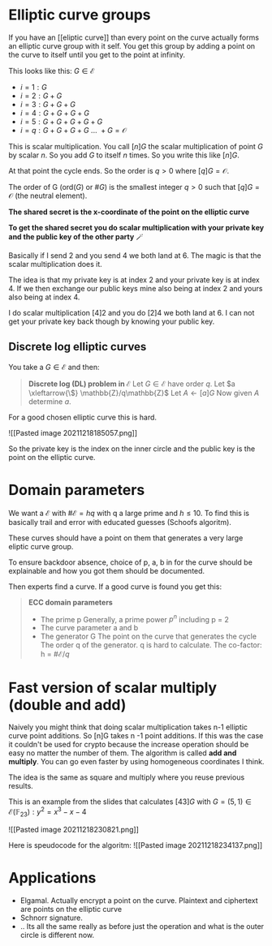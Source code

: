 
# Elliptic curve groups

If you have an [[eliptic curve]] than every point on the curve actually forms an elliptic curve group with it self. You get this group by adding a point on the curve to itself until you get to the point at infinity.

This looks like this:
$G \in \mathcal{E}$
- $i = 1 : G$
- $i = 2 : G + G$
- $i = 3 : G + G + G$
- $i = 4 : G + G + G + G$
- $i = 5 : G + G + G + G + G$
- $i = q : G + G + G + G~...~+ G = \mathcal{O}$

This is scalar multiplication. You call $[n]G$ the scalar multiplication of point $G$ by scalar $n$. So you add $G$ to itself $n$ times. So you write this like $[n]G$.

 At that point the cycle ends. So the order is $q > 0$ where $[q]G = \mathcal{O}$. 
 
The order of G ($\text{ord}(G)~\text{or}~\#G$)  is the smallest integer $q > 0$ such that  $[q]G = \mathcal{O}$ (the neutral element).

**The shared secret is the x-coordinate of the point on the elliptic curve**

**To get the shared secret you do scalar multiplication with your private key and the public key of the other party** 🪄

Basically if I send 2 and you send 4 we both land at 6. The magic is that the scalar multiplication does it.

The idea is that my private key is at index 2 and your private key is at index 4. If we then exchange our public keys mine also being at index 2 and yours also being at index 4. 

I do scalar multiplication [4]2 and you do [2]4 we both land at 6. I can not get your private key back though by knowing your public key.

## Discrete log elliptic curves

You take a $G \in \mathcal{E}$ and then:

> **Discrete log (DL) problem in $\mathcal{E}$**
> Let $G \in \mathcal{E}$ have order $q$. 
> Let $a \xleftarrow{\$} \mathbb{Z}/q\mathbb{Z}$
> Let $A \leftarrow [a]G$
> Now given $A$ determine $a$. 

For a good chosen elliptic curve this is hard.

![[Pasted image 20211218185057.png]]

So the private key is the index on the inner circle and the public key is the point on the elliptic curve.

# Domain parameters
We want a $\mathcal{E}$ with $\#\mathcal{E} = hq$ with q a large prime and $h \leq 10$. To find this is basically trail and error with educated guesses (Schoofs algoritm). 

These curves should have a point on them that generates a very large eliptic curve group.  

To ensure backdoor absence, choice of p, a, b in for the curve should be explainable and how you got them should be documented.

Then experts find a curve. If a good curve is found you get this:

> **ECC domain parameters**
> - The prime p 
> Generally, a prime power $p^n$ including p = 2
> - The curve parameter a and b
> - The generator G 
> The point on the curve that generates the cycle
> The order q of the generator. q is hard to calculate.
> The co-factor: h = $\#\mathcal{E}/q$

# Fast version of scalar multiply (double and add) 
Naively you might think that doing scalar multiplication takes n-1 elliptic curve point additions. So [n]G takes n -1 point additions. If this was the case it couldn't be used for crypto because the increase operation should be easy no matter the number of them. The algorithm is called **add and multiply**. You can go even faster by using homogeneous coordinates I think. 

The idea is the same as square and multiply where you reuse previous results. 

This is an example from the slides that calculates $[43]G$ with $G = (5,1) \in \mathcal{E}(\mathbb{F}_{23}) : y^2 = x^3 - x -4$

![[Pasted image 20211218230821.png]]

Here is speudocode for the algoritm:
![[Pasted image 20211218234137.png]]


# Applications
- Elgamal. Actually encrypt a point on the curve. Plaintext and ciphertext are points on the elliptic curve
- Schnorr signature. 
- ..
Its all the same really as before just the operation and what is the outer circle is different now. 